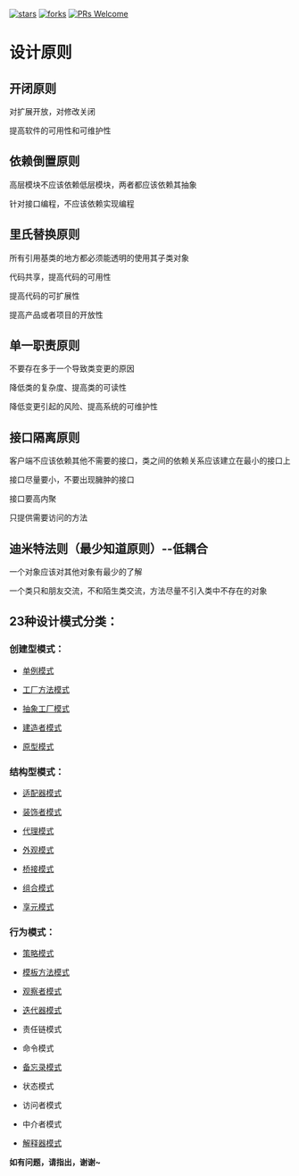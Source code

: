 <p>
  <a href="https://github.com/a511480568/design-pattern/stargazers"><img src="https://img.shields.io/badge/stars-0-brightgreen.svg" alt="stars"></a>
  <a href="https://github.com/a511480568/design-pattern/network/members"><img src="https://img.shields.io/badge/fork-0-brightgreen.svg" alt="forks"></a>
  <a href="http://makeapullrequest.com"><img src="https://img.shields.io/badge/PRs-Welcome-brightgreen.svg" alt="PRs Welcome"></a>
</p>

# 设计原则

## 开闭原则

对扩展开放，对修改关闭

提高软件的可用性和可维护性

## 依赖倒置原则

高层模块不应该依赖低层模块，两者都应该依赖其抽象

针对接口编程，不应该依赖实现编程

## 里氏替换原则

所有引用基类的地方都必须能透明的使用其子类对象

代码共享，提高代码的可用性

提高代码的可扩展性

提高产品或者项目的开放性

## 单一职责原则

不要存在多于一个导致类变更的原因

降低类的复杂度、提高类的可读性

降低变更引起的风险、提高系统的可维护性

## 接口隔离原则

客户端不应该依赖其他不需要的接口，类之间的依赖关系应该建立在最小的接口上

接口尽量要小，不要出现臃肿的接口

接口要高内聚

只提供需要访问的方法

## 迪米特法则（最少知道原则）--低耦合

一个对象应该对其他对象有最少的了解

一个类只和朋友交流，不和陌生类交流，方法尽量不引入类中不存在的对象

## 23种设计模式分类：

### 创建型模式：

* [单例模式](https://github.com/a511480568/design-pattern/blob/master/单例模式.md)

* [工厂方法模式](https://github.com/a511480568/design-pattern/blob/master/%E5%B7%A5%E5%8E%82%E6%96%B9%E6%B3%95.md)

* [抽象工厂模式](https://github.com/a511480568/design-pattern/blob/master/%E6%8A%BD%E8%B1%A1%E5%B7%A5%E5%8E%82.md)

* [建造者模式](https://github.com/a511480568/design-pattern/blob/master/%E5%BB%BA%E9%80%A0%E8%80%85%E6%A8%A1%E5%9E%8B.md)

* [原型模式](https://github.com/a511480568/design-pattern/blob/master/%E5%8E%9F%E5%9E%8B%E6%A8%A1%E5%BC%8F.md)

### 结构型模式：

* [适配器模式](https://github.com/a511480568/design-pattern/blob/master/structural/%E9%80%82%E9%85%8D%E5%99%A8%E6%A8%A1%E5%BC%8F.md)

* [装饰者模式](https://github.com/a511480568/design-pattern/blob/master/structural/%E8%A3%85%E9%A5%B0%E8%80%85%E6%A8%A1%E5%BC%8F.md)

* [代理模式](https://github.com/a511480568/design-pattern/blob/master/structural/%E4%BB%A3%E7%90%86%E6%A8%A1%E5%BC%8F.md)

* [外观模式](https://github.com/a511480568/design-pattern/blob/master/structural/%E5%A4%96%E8%A7%82%E6%A8%A1%E5%BC%8F.md)

* [桥接模式](https://github.com/a511480568/design-pattern/blob/master/structural/%E6%A1%A5%E6%8E%A5%E6%A8%A1%E5%BC%8F.md)

* [组合模式](https://github.com/a511480568/design-pattern/blob/master/structural/%E7%BB%84%E5%90%88%E6%A8%A1%E5%BC%8F.md)

* [享元模式](https://github.com/a511480568/design-pattern/blob/master/structural/%E4%BA%AB%E5%85%83%E6%A8%A1%E5%BC%8F.md)

### 行为模式：

* [策略模式](https://github.com/a511480568/design-pattern/blob/master/behavioral/%E7%AD%96%E7%95%A5%E6%A8%A1%E5%BC%8F.md)

* [模板方法模式](https://github.com/a511480568/design-pattern/blob/master/behavioral/%E6%A8%A1%E6%9D%BF%E6%96%B9%E6%B3%95.md)

* [观察者模式](https://github.com/a511480568/design-pattern/blob/master/behavioral/%E8%A7%82%E5%AF%9F%E8%80%85%E6%A8%A1%E5%BC%8F.md)

* [迭代器模式](https://github.com/a511480568/design-pattern/blob/master/behavioral/%E8%BF%AD%E4%BB%A3%E5%99%A8%E6%A8%A1%E5%BC%8F.md)

* 责任链模式

* 命令模式

* [备忘录模式](https://github.com/a511480568/design-pattern/blob/master/behavioral/%E5%A4%87%E5%BF%98%E5%BD%95%E6%A8%A1%E5%BC%8F.md)

* 状态模式

* 访问者模式

* 中介者模式

* [解释器模式](https://github.com/a511480568/design-pattern/blob/master/behavioral/%E8%A7%A3%E9%87%8A%E5%99%A8%E6%A8%A1%E5%BC%8F.md)

**如有问题，请指出，谢谢~**